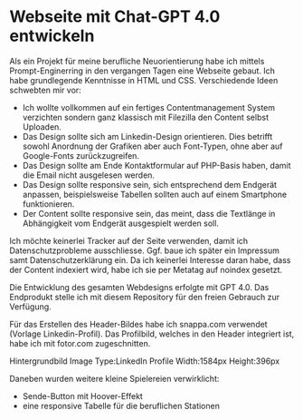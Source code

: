 # Webseite mit Chat-GPT 4.0 entwickeln
Als ein Projekt für meine berufliche Neuorientierung habe ich mittels Prompt-Enginerring in den vergangen Tagen eine Webseite gebaut. Ich habe grundlegende Kenntnisse in HTML und CSS. Verschiedende Ideen schwebten mir vor:

- Ich wollte vollkommen auf ein fertiges Contentmanagement System verzichten sondern ganz klassisch mit Filezilla den Content selbst Uploaden.
- Das Design sollte sich am Linkedin-Design orientieren. Dies betrifft sowohl Anordnung der Grafiken aber auch Font-Typen, ohne aber auf Google-Fonts zurückzugreifen.
- Das Design sollte am Ende Kontaktformular auf PHP-Basis haben, damit die Email nicht ausgelesen werden.
- Das Design sollte responsive sein, sich entsprechend dem Endgerät anpassen, beispielsweise Tabellen sollten auch auf einem Smartphone funktionieren.
- Der Content sollte responsive sein, das meint, dass die Textlänge in Abhängigkeit vom Endgerät ausgespielt werden soll.

Ich möchte keinerlei Tracker auf der Seite verwenden, damit ich Datenschutzprobleme ausschliesse. Ggf. baue ich später ein Impressum samt Datenschutzerklärung ein. Da ich keinerlei Interesse daran habe, dass der Content indexiert wird, habe ich sie per Metatag auf noindex gesetzt.

Die Entwicklung des gesamten Webdesigns erfolgte mit GPT 4.0. Das Endprodukt stelle ich mit diesem Repository für den freien Gebrauch zur Verfügung.

Für das Erstellen des Header-Bildes habe ich snappa.com verwendet (Vorlage Linkedin-Profil). Das Profilbild, welches in den Header integriert ist, habe ich mit fotor.com zugeschnitten.

Hintergrundbild
Image Type:LinkedIn Profile
Width:1584px
Height:396px

Daneben wurden weitere kleine Spielereien verwirklicht:
- Sende-Button mit Hoover-Effekt
- eine responsive Tabelle für die beruflichen Stationen
